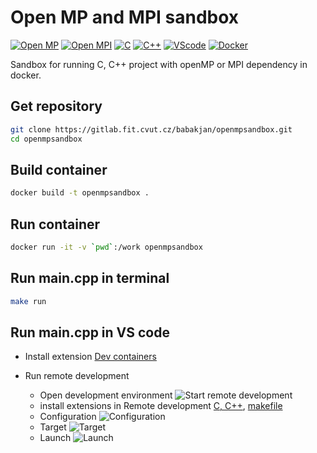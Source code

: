 # Open MP and MPI sandbox

[![Open MP](https://img.shields.io/badge/open-MP-pgreen.svg)](https://www.open.mp)
[![Open MPI](https://img.shields.io/badge/open-MPI-pgreen.svg)](https://www.open-mpi.org)
[![C](https://img.shields.io/badge/C-00599C?style=flat&logo=c&logoColor=white)](https://en.cppreference.com/w/c/language)
[![C++](https://img.shields.io/badge/C%2B%2B-00599C?style=flat&logo=c%2B%2B&logoColor=white)](https://en.cppreference.com/w/c/language)
[![VScode](https://img.shields.io/badge/Visual_Studio_Code-0078D4?style=flat&logo=visual%20studio%20code&logoColor=white)](https://code.visualstudio.com)
[![Docker](https://img.shields.io/badge/Docker-2496ED.svg?style=flat&logo=Docker&logoColor=white)](https://www.docker.com)

Sandbox for running C, C++ project with openMP or MPI dependency in docker.

## Get repository

```bash
git clone https://gitlab.fit.cvut.cz/babakjan/openmpsandbox.git
cd openmpsandbox
```

## Build container

```bash
docker build -t openmpsandbox .
```

## Run container

```bash
docker run -it -v `pwd`:/work openmpsandbox
```

## Run main.cpp in terminal
```bash
make run
```

## Run main.cpp in VS code

-   Install extension [Dev containers](https://marketplace.visualstudio.com/items?itemName=ms-vscode-remote.remote-containers)

-   Run remote development
    -   Open development environment
        <img src="./images/start-remote-development.png" title="Start remote development"/>
    -   install extensions in Remote development [C, C++](https://marketplace.visualstudio.com/items?itemName=ms-vscode.cpptools), [makefile](https://marketplace.visualstudio.com/items?itemName=ms-vscode.makefile-tools)
    -   Configuration
        <img src="./images/configuration.png" title="Configuration" />
    -   Target
        <img src="./images/target.png" title="Target" />
    -   Launch
        <img src="./images/launch.png" title="Launch" />
